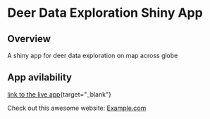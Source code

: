 # Deer Data Exploration Shiny App

## Overview
A shiny app for deer data exploration on map across globe

## App avilability 
[link to the live app](https://odisha.shinyapps.io/deerdataexploration/){target="_blank"}

Check out this awesome website: <a href="https://www.example.com" target="_blank">Example.com</a>